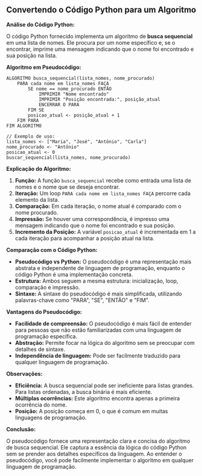 ## Convertendo o Código Python para um Algoritmo

**Análise do Código Python:**

O código Python fornecido implementa um algoritmo de **busca sequencial** em uma lista de nomes. Ele procura por um nome específico e, se o encontrar, imprime uma mensagem indicando que o nome foi encontrado e sua posição na lista.

**Algoritmo em Pseudocódigo:**

```
ALGORITMO busca_sequencial(lista_nomes, nome_procurado)
    PARA cada nome em lista_nomes FAÇA
        SE nome == nome_procurado ENTÃO
            IMPRIMIR "Nome encontrado"
            IMPRIMIR "Posição encontrada:", posição_atual
            ENCERRAR O PARA
        FIM SE
        posicao_atual <- posição_atual + 1
    FIM PARA
FIM ALGORITMO

// Exemplo de uso:
lista_nomes <- ["Maria", "José", "Antônio", "Carla"]
nome_procurado <- "Antônio"
posicao_atual <- 0
buscar_sequencial(lista_nomes, nome_procurado)
```

**Explicação do Algoritmo:**

1. **Função:** A função `busca_sequencial` recebe como entrada uma lista de nomes e o nome que se deseja encontrar.
2. **Iteração:** Um loop `PARA cada nome em lista_nomes FAÇA` percorre cada elemento da lista.
3. **Comparação:** Em cada iteração, o nome atual é comparado com o nome procurado.
4. **Impressão:** Se houver uma correspondência, é impresso uma mensagem indicando que o nome foi encontrado e sua posição.
5. **Incremento da Posição:** A variável `posicao_atual` é incrementada em 1 a cada iteração para acompanhar a posição atual na lista.

**Comparação com o Código Python:**

* **Pseudocódigo vs Python:** O pseudocódigo é uma representação mais abstrata e independente de linguagem de programação, enquanto o código Python é uma implementação concreta.
* **Estrutura:** Ambos seguem a mesma estrutura: inicialização, loop, comparação e impressão.
* **Sintaxe:** A sintaxe do pseudocódigo é mais simplificada, utilizando palavras-chave como "PARA", "SE", "ENTÃO" e "FIM".

**Vantagens do Pseudocódigo:**

* **Facilidade de compreensão:** O pseudocódigo é mais fácil de entender para pessoas que não estão familiarizadas com uma linguagem de programação específica.
* **Abstração:** Permite focar na lógica do algoritmo sem se preocupar com detalhes de sintaxe.
* **Independência de linguagem:** Pode ser facilmente traduzido para qualquer linguagem de programação.

**Observações:**

* **Eficiência:** A busca sequencial pode ser ineficiente para listas grandes. Para listas ordenadas, a busca binária é mais eficiente.
* **Múltiplas ocorrências:** Este algoritmo encontra apenas a primeira ocorrência do nome.
* **Posição:** A posição começa em 0, o que é comum em muitas linguagens de programação.

**Conclusão:**

O pseudocódigo fornece uma representação clara e concisa do algoritmo de busca sequencial. Ele captura a essência da lógica do código Python sem se prender aos detalhes específicos da linguagem. Ao entender o pseudocódigo, você pode facilmente implementar o algoritmo em qualquer linguagem de programação.
